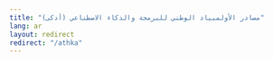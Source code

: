 ```yaml
---
title: "مصادر الأولمبياد الوطني للبرمجة والذكاء الاصطناعي (أذكى)"
lang: ar
layout: redirect
redirect: "/athka"
---
```

